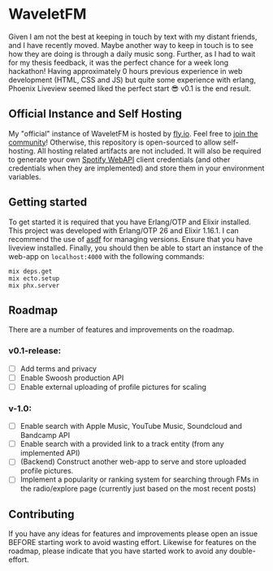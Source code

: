 # WaveletFM

Given I am not the best at keeping in touch by text with my distant friends, and
I have recently moved. Maybe another way to keep in touch is to see how they are
doing is through a daily music song. Further, as I had to wait for my thesis
feedback, it was the perfect chance for a week long hackathon! Having
approximately 0 hours previous experience in web development (HTML, CSS and JS)
but quite some experience with erlang, Phoenix Liveview seemed liked the perfect
start 😎 v0.1 is the end result.

## Official Instance and Self Hosting

My "official" instance of WaveletFM is hosted by [fly.io](https://fly.io/).
Feel free to [join the community](https://waveletfm.fly.dev/)! Otherwise, this
repository is open-sourced to allow self-hosting. All hosting related artifacts
are not included. It will also be required to generate your own
[Spotify WebAPI](https://developer.spotify.com/documentation/web-api) client
credentials (and other credentials when they are implemented) and store them in
your environment variables.

## Getting started
To get started it is required that you have Erlang/OTP and Elixir installed.
This project was developed with Erlang/OTP 26 and Elixir 1.16.1. I can recommend
the use of [asdf](https://asdf-vm.com/) for managing versions. Ensure that you
have liveview installed. Finally, you should then be able to start an instance
of the web-app on `localhost:4000` with the following commands:
```
mix deps.get
mix ecto.setup
mix phx.server
```

## Roadmap
There are a number of features and improvements on the roadmap.

### v0.1-release:

- [ ] Add terms and privacy
- [ ] Enable Swoosh production API
- [ ] Enable external uploading of profile pictures for scaling

### v-1.0:
- [ ] Enable search with Apple Music, YouTube Music, Soundcloud and Bandcamp API
- [ ] Enable search with a provided link to a track entity (from any implemented
    API)
- [ ] (Backend) Construct another web-app to serve and store uploaded profile
    pictures.
- [ ] Implement a popularity or ranking system for searching through FMs in the
    radio/explore page (currently just based on the most recent posts)

## Contributing
If you have any ideas for features and improvements please open an issue BEFORE
starting work to avoid wasting effort. Likewise for features on the roadmap,
please indicate that you have started work to avoid any double-effort.
